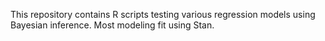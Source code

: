 This repository contains R scripts testing various regression models using Bayesian inference. Most modeling fit using Stan. 